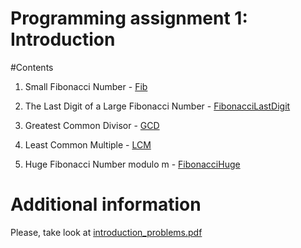 Programming assignment 1: Introduction
=================
#Contents
1. Small Fibonacci Number - [Fib](./src/main/java/Fib.java)

2. The Last Digit of a Large Fibonacci Number - [FibonacciLastDigit](./src/main/java/FibonacciLastDigit.java)

3. Greatest Common Divisor - [GCD](./src/main/java/GCD.java)

4. Least Common Multiple - [LCM](./src/main/java/LCM.java)

5. Huge Fibonacci Number modulo m - [FibonacciHuge](./src/main/java/FibonacciHuge.java)

# Additional information

Please, take look at [introduction_problems.pdf](./introduction_problems.pdf)
